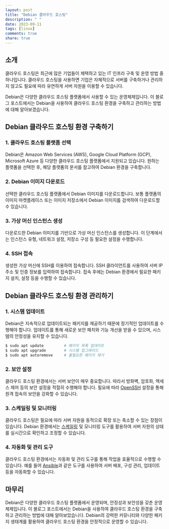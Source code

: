 ```yaml
---
layout: post
title: "Debian 클라우드 호스팅"
description: " "
date: 2023-09-11
tags: [linux]
comments: true
share: true
---
```


## 소개

클라우드 호스팅은 최근에 많은 기업들이 채택하고 있는 IT 인프라 구축 및 운영 방법 중 하나입니다. 클라우드 호스팅을 사용하면 기업은 자체적으로 서버를 구축하거나 관리하지 않고도 필요에 따라 유연하게 서버 자원을 이용할 수 있습니다.

Debian은 다양한 클라우드 호스팅 플랫폼에서 사용할 수 있는 운영체제입니다. 이 블로그 포스트에서는 Debian을 사용하여 클라우드 호스팅 환경을 구축하고 관리하는 방법에 대해 알아보겠습니다.

## Debian 클라우드 호스팅 환경 구축하기

### 1. 클라우드 호스팅 플랫폼 선택

Debian은 Amazon Web Services (AWS), Google Cloud Platform (GCP), Microsoft Azure 등 다양한 클라우드 호스팅 플랫폼에서 지원되고 있습니다. 원하는 플랫폼을 선택한 후, 해당 플랫폼의 문서를 참고하여 Debian 환경을 구축합니다.

### 2. Debian 이미지 다운로드

선택한 클라우드 호스팅 플랫폼에서 Debian 이미지를 다운로드합니다. 보통 플랫폼의 이미지 마켓플레이스 또는 이미지 저장소에서 Debian 이미지를 검색하여 다운로드할 수 있습니다.

### 3. 가상 머신 인스턴스 생성

다운로드한 Debian 이미지를 기반으로 가상 머신 인스턴스를 생성합니다. 이 단계에서는 인스턴스 유형, 네트워크 설정, 저장소 구성 등 필요한 설정을 수행합니다.

### 4. SSH 접속

생성한 가상 머신에 SSH를 이용하여 접속합니다. SSH 클라이언트를 사용하여 서버 IP 주소 및 인증 정보를 입력하여 접속합니다. 접속 후에는 Debian 환경에서 필요한 패키지 설치, 설정 등을 수행할 수 있습니다.

## Debian 클라우드 호스팅 환경 관리하기

### 1. 시스템 업데이트

Debian은 지속적으로 업데이트되는 패키지를 제공하기 때문에 정기적인 업데이트를 수행해야 합니다. 업데이트를 통해 새로운 보안 패치와 기능 개선을 받을 수 있으며, 시스템의 안정성을 유지할 수 있습니다.

```bash
$ sudo apt update         # 패키지 목록 업데이트
$ sudo apt upgrade        # 시스템 업그레이드
$ sudo apt autoremove     # 불필요한 패키지 제거
```

### 2. 보안 설정

클라우드 호스팅 환경에서는 서버 보안이 매우 중요합니다. 따라서 방화벽, 암호화, 액세스 제어 등의 보안 설정을 적절히 수행해야 합니다. 필요에 따라 [OpenSSH](https://www.openssh.com/) 설정을 통해 원격 접속의 보안을 강화할 수 있습니다.

### 3. 스케일링 및 모니터링

클라우드 호스팅은 필요에 따라 서버 자원을 동적으로 확장 또는 축소할 수 있는 장점이 있습니다. Debian 환경에서는 [스케일링](https://en.wikipedia.org/wiki/Scalability) 및 모니터링 도구를 활용하여 서버 자원의 상태를 실시간으로 확인하고 조정할 수 있습니다.

### 4. 자동화 및 관리 도구

클라우드 호스팅 환경에서는 자동화 및 관리 도구를 통해 작업을 효율적으로 수행할 수 있습니다. 예를 들어 [Ansible](https://www.ansible.com/)과 같은 도구를 사용하여 서버 배포, 구성 관리, 업데이트 등을 자동화할 수 있습니다.

## 마무리

Debian은 다양한 클라우드 호스팅 플랫폼에서 운영되며, 안정성과 보안성을 갖춘 운영체제입니다. 이 블로그 포스트에서는 Debian을 사용하여 클라우드 호스팅 환경을 구축하고 관리하는 방법에 대해 알아보았습니다. Debian의 강력한 커뮤니티와 다양한 패키지 생태계를 활용하여 클라우드 호스팅 환경을 안정적으로 운영할 수 있습니다.